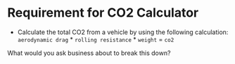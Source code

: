 # Requirement for CO2 Calculator

* Calculate the total CO2 from a vehicle by using the following calculation:
`aerodynamic drag` * `rolling resistance` * `weight` = `co2`

What would you ask business about to break this down?
